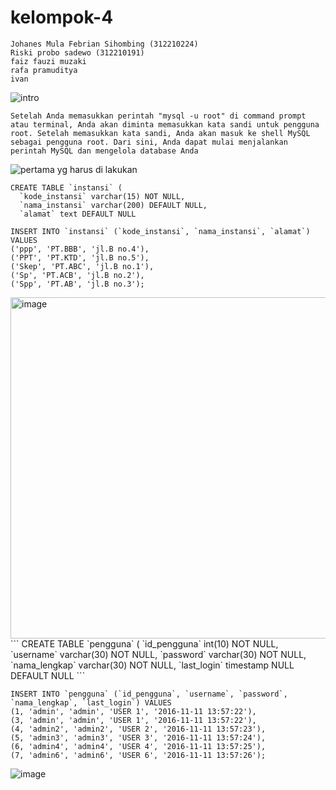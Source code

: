 # kelompok-4
```
Johanes Mula Febrian Sihombing (312210224)
Riski probo sadewo (312210191)
faiz fauzi muzaki
rafa pramuditya
ivan
```
![intro](https://github.com/riskibowo/kelompok-4/assets/115862112/ed983310-9ad2-4093-9395-e139c0b779bb)
```
Setelah Anda memasukkan perintah "mysql -u root" di command prompt atau terminal, Anda akan diminta memasukkan kata sandi untuk pengguna root. Setelah memasukkan kata sandi, Anda akan masuk ke shell MySQL sebagai pengguna root. Dari sini, Anda dapat mulai menjalankan perintah MySQL dan mengelola database Anda
```
![pertama yg harus di lakukan](https://github.com/riskibowo/kelompok-4/assets/115862112/278b12c5-07ce-4f92-907c-58164c76852c)
```
CREATE TABLE `instansi` (
  `kode_instansi` varchar(15) NOT NULL,
  `nama_instansi` varchar(200) DEFAULT NULL,
  `alamat` text DEFAULT NULL
```

```
INSERT INTO `instansi` (`kode_instansi`, `nama_instansi`, `alamat`) VALUES
('ppp', 'PT.BBB', 'jl.B no.4'),
('PPT', 'PT.KTD', 'jl.B no.5'),
('Skep', 'PT.ABC', 'jl.B no.1'),
('Sp', 'PT.ACB', 'jl.B no.2'),
('Spp', 'PT.AB', 'jl.B no.3');
```
<img width="546" alt="image" src="https://github.com/riskibowo/kelompok-4/assets/115862112/0038eab4-eaa8-425e-90c5-b808ee8594b4">
```
CREATE TABLE `pengguna` (
  `id_pengguna` int(10) NOT NULL,
  `username` varchar(30) NOT NULL,
  `password` varchar(30) NOT NULL,
  `nama_lengkap` varchar(30) NOT NULL,
  `last_login` timestamp NULL DEFAULT NULL
  ```

  ```
INSERT INTO `pengguna` (`id_pengguna`, `username`, `password`, `nama_lengkap`, `last_login`) VALUES
(1, 'admin', 'admin', 'USER 1', '2016-11-11 13:57:22'),
(3, 'admin', 'admin', 'USER 1', '2016-11-11 13:57:22'),
(4, 'admin2', 'admin2', 'USER 2', '2016-11-11 13:57:23'),
(5, 'admin3', 'admin3', 'USER 3', '2016-11-11 13:57:24'),
(6, 'admin4', 'admin4', 'USER 4', '2016-11-11 13:57:25'),
(7, 'admin6', 'admin6', 'USER 6', '2016-11-11 13:57:26');
```
![image](https://github.com/riskibowo/kelompok-4/assets/115862112/93cf10c1-a1b2-45b2-ad74-0b77a05184c9)

